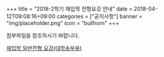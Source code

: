 +++
title = "2018-2학기 재입학 전형요강 안내"
date = 2018-04-12T09:08:16+09:00
categories = ["공지사항"]
banner = "img/placeholder.png"
icon = "bullhorn"
+++

<!--more-->

첨부파일을 참조하시기 바랍니다.

[재입학 일반전형 요강(대학송부용)](/files/재입학_일반전형_요강_대학송부용.hwp)

<br>

